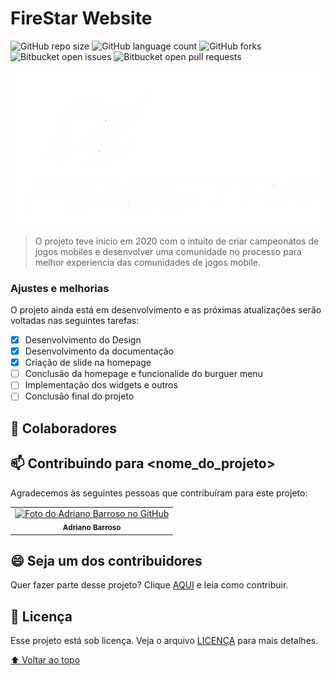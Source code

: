 # FireStar Website

<!---Esses são exemplos. Veja https://shields.io para outras pessoas ou para personalizar este conjunto de escudos. Você pode querer incluir dependências, status do projeto e informações de licença aqui--->

![GitHub repo size](https://img.shields.io/github/repo-size/iuricode/README-template?style=for-the-badge)
![GitHub language count](https://img.shields.io/github/languages/count/iuricode/README-template?style=for-the-badge)
![GitHub forks](https://img.shields.io/github/forks/iuricode/README-template?style=for-the-badge)
![Bitbucket open issues](https://img.shields.io/bitbucket/issues/iuricode/README-template?style=for-the-badge)
![Bitbucket open pull requests](https://img.shields.io/bitbucket/pr-raw/iuricode/README-template?style=for-the-badge)

<img src="./img/FireStar.png" alt="exemplo imagem">

> O projeto teve inicio em 2020 com o intuito de criar campeonatos de jogos mobiles e desenvolver uma comunidade no processo para melhor experiencia das comunidades de jogos mobile.

### Ajustes e melhorias

O projeto ainda está em desenvolvimento e as próximas atualizações serão voltadas nas seguintes tarefas:

- [x] Desenvolvimento do Design 
- [x] Desenvolvimento da documentação
- [x] Criação de slide na homepage
- [ ] Conclusão da homepage e funcionalide do burguer menu
- [ ] Implementação dos widgets e outros
- [ ] Conclusão final do projeto

## 🤝 Colaboradores

## 📫 Contribuindo para <nome_do_projeto>

Agradecemos às seguintes pessoas que contribuíram para este projeto:

<table>
  <tr>
    <td align="center">
      <a href="#">
        <img src="https://avatars.githubusercontent.com/u/112637576?v=4" width="100px;" alt="Foto do Adriano Barroso no GitHub"/><br>
        <sub>
          <b>Adriano Barroso</b>
        </sub>
      </a>
    </td>
  </tr>
</table>


## 😄 Seja um dos contribuidores<br>

Quer fazer parte desse projeto? Clique [AQUI](CONTRIBUTING.md) e leia como contribuir.

## 📝 Licença

Esse projeto está sob licença. Veja o arquivo [LICENÇA](LICENSE.md) para mais detalhes.

[⬆ Voltar ao topo](#nome-do-projeto)<br>
